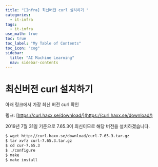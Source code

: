 ```yaml
---
title: "[Infra] 최신버전 curl 설치하기 " 
categories:
  - it-infra
tags:
  - it-infra
use_math: true
toc: true
toc_label: "My Table of Contents"
toc_icon: "cog"
sidebar:
  title: "AI Machine Learning"
  nav: sidebar-contents
---
```


# 최신버전 curl 설치하기 

아래 링크에서 가장 최신 버전 curl 확인

링크: [https://curl.haxx.se/download/](https://curl.haxx.se/download/)

2019년 7월 31일 기준으로 7.65.3이 최신이므로 해당 버전을 설치하겠습니다. 

```bash
$ wget http://curl.haxx.se/download/curl-7.65.3.tar.gz
$ tar xvfz curl-7.65.3.tar.gz
$ cd cur-7.65.3
$ ./configure
$ make
$ make install
```

